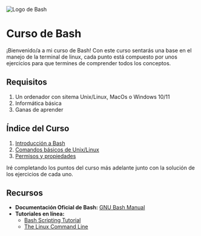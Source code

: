 ![Logo de Bash][bash]

# Curso de Bash

¡Bienvenido/a a mi curso de Bash! Con este curso sentarás una base en el manejo de la terminal de linux, cada punto está compuesto por unos ejercicios para que termines de comprender todos los conceptos.

## Requisitos
1. Un ordenador con sitema Unix/Linux, MacOs o Windows 10/11
2. Informática básica
3. Ganas de aprender

## Índice del Curso

1. [Introducción a Bash](./l1.md)
2. [Comandos básicos de Unix/Linux](./l2.md)
3. [Permisos y propiedades](./l3.md)

Iré completando los puntos del curso más adelante junto con la solución de los ejercicios de cada uno.

## Recursos
- **Documentación Oficial de Bash:** [GNU Bash Manual](https://www.gnu.org/software/bash/manual/bash.html)
- **Tutoriales en línea:**
  - [Bash Scripting Tutorial](https://linuxconfig.org/bash-scripting-tutorial-for-beginners)
  - [The Linux Command Line](https://linuxcommand.org/tlcl.php)

[bash]: https://rafadp.es/pics/bash.png
